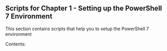 ##  Scripts for Chapter 1 - Setting up the PowerShell 7 Environment


This section contains scripts that help you to setup the PowerShell 7 environment

Contents:

